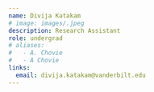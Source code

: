 ```yaml
---
name: Divija Katakam
# image: images/.jpeg
description: Research Assistant
role: undergrad
# aliases:
#   - A. Chovie
#   - A Chovie
links:
  email: divija.katakam@vanderbilt.edu
---
```

